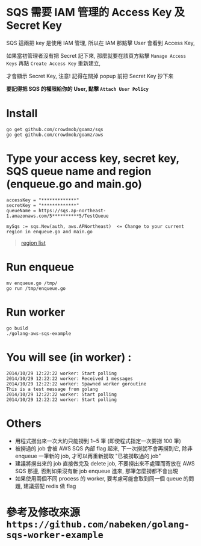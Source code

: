# SQS 需要 IAM 管理的 Access Key 及 Secret Key

SQS 這兩把 key 是使用 IAM 管理, 所以在 IAM 那點擊 User 會看到 Access Key,

如果當初管理者沒有把 Secret 記下來, 那麼就要在該頁方點擊 `Manage Access Keys` 再點 `Create Access Key` 重新建立,

才會顯示 Secret Key, 注意! 記得在關掉 popup 前把 Secret Key 抄下來

**要記得把 SQS 的權限給你的 User, 點擊 `Attach User Policy`**

# Install

    go get github.com/crowdmob/goamz/sqs
    go get github.com/crowdmob/goamz/aws

# Type your access key, secret key, SQS queue name and region (enqueue.go and main.go)

    accessKey = "*************"
    secretKey = "*************"
    queueName = https://sqs.ap-northeast-1.amazonaws.com/5**********5/TestQueue

    mySqs := sqs.New(auth, aws.APNortheast)  <= Change to your current region in enqueue.go and main.go

> [region list](https://github.com/crowdmob/goamz/blob/master/aws/regions.go)

# Run enqueue

    mv enqueue.go /tmp/
    go run /tmp/enqueue.go

# Run worker

    go build
    ./golang-aws-sqs-example


# You will see (in worker) :

    2014/10/29 12:22:22 worker: Start polling
    2014/10/29 12:22:22 worker: Received 1 messages
    2014/10/29 12:22:22 worker: Spawned worker goroutine
    This is a test message from golang
    2014/10/29 12:22:22 worker: Start polling
    2014/10/29 12:22:22 worker: Start polling

# Others

* 用程式撈出來一次大約只能撈到 1~5 筆 (即使程式指定一次要撈 100 筆)
* 被撈過的 job 會被 AWS SQS 內部 flag 起來, 下一次撈就不會再撈到它, 除非 enqueue 一筆新的 job, 才可以再重新撈取 "已被撈取過的 job"
* 建議將撈出來的 job 直接做完及 delete job, 不要撈出來不處理而寄放在 AWS SQS 那邊, 否則如果沒有新 job enqueue 進來, 那筆怎麼撈都不會出現
* 如果使用兩個不同 process 的 worker, 要考慮可能會取到同一個 queue 的問題, 建議搭配 redis 做 flag

# 參考及修改來源 `https://github.com/nabeken/golang-sqs-worker-example`
